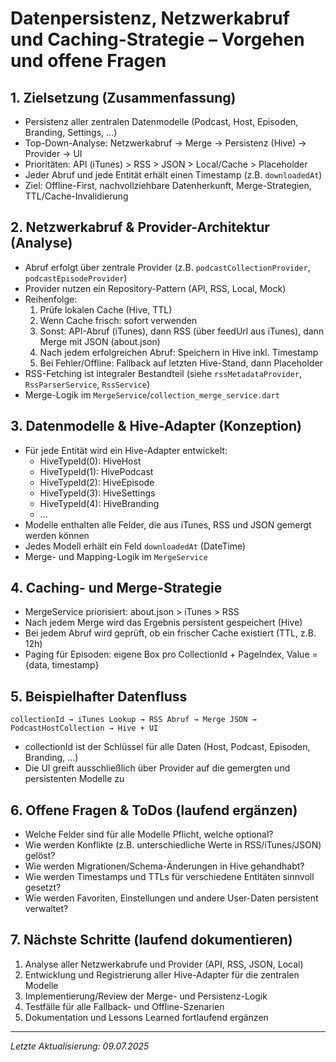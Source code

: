 # Datenpersistenz, Netzwerkabruf und Caching-Strategie – Vorgehen und offene Fragen

## 1. Zielsetzung (Zusammenfassung)
- Persistenz aller zentralen Datenmodelle (Podcast, Host, Episoden, Branding, Settings, ...)
- Top-Down-Analyse: Netzwerkabruf → Merge → Persistenz (Hive) → Provider → UI
- Prioritäten: API (iTunes) > RSS > JSON > Local/Cache > Placeholder
- Jeder Abruf und jede Entität erhält einen Timestamp (z.B. `downloadedAt`)
- Ziel: Offline-First, nachvollziehbare Datenherkunft, Merge-Strategien, TTL/Cache-Invalidierung

## 2. Netzwerkabruf & Provider-Architektur (Analyse)
- Abruf erfolgt über zentrale Provider (z.B. `podcastCollectionProvider`, `podcastEpisodeProvider`)
- Provider nutzen ein Repository-Pattern (API, RSS, Local, Mock)
- Reihenfolge: 
  1. Prüfe lokalen Cache (Hive, TTL)
  2. Wenn Cache frisch: sofort verwenden
  3. Sonst: API-Abruf (iTunes), dann RSS (über feedUrl aus iTunes), dann Merge mit JSON (about.json)
  4. Nach jedem erfolgreichen Abruf: Speichern in Hive inkl. Timestamp
  5. Bei Fehler/Offline: Fallback auf letzten Hive-Stand, dann Placeholder
- RSS-Fetching ist integraler Bestandteil (siehe `rssMetadataProvider`, `RssParserService`, `RssService`)
- Merge-Logik im `MergeService`/`collection_merge_service.dart`

## 3. Datenmodelle & Hive-Adapter (Konzeption)
- Für jede Entität wird ein Hive-Adapter entwickelt:
  - HiveTypeId(0): HiveHost
  - HiveTypeId(1): HivePodcast
  - HiveTypeId(2): HiveEpisode
  - HiveTypeId(3): HiveSettings
  - HiveTypeId(4): HiveBranding
  - ...
- Modelle enthalten alle Felder, die aus iTunes, RSS und JSON gemergt werden können
- Jedes Modell erhält ein Feld `downloadedAt` (DateTime)
- Merge- und Mapping-Logik im `MergeService`

## 4. Caching- und Merge-Strategie
- MergeService priorisiert: about.json > iTunes > RSS
- Nach jedem Merge wird das Ergebnis persistent gespeichert (Hive)
- Bei jedem Abruf wird geprüft, ob ein frischer Cache existiert (TTL, z.B. 12h)
- Paging für Episoden: eigene Box pro CollectionId + PageIndex, Value = {data, timestamp}

## 5. Beispielhafter Datenfluss
```
collectionId → iTunes Lookup → RSS Abruf → Merge JSON → PodcastHostCollection → Hive + UI
```
- collectionId ist der Schlüssel für alle Daten (Host, Podcast, Episoden, Branding, ...)
- Die UI greift ausschließlich über Provider auf die gemergten und persistenten Modelle zu

## 6. Offene Fragen & ToDos (laufend ergänzen)
- Welche Felder sind für alle Modelle Pflicht, welche optional?
- Wie werden Konflikte (z.B. unterschiedliche Werte in RSS/iTunes/JSON) gelöst?
- Wie werden Migrationen/Schema-Änderungen in Hive gehandhabt?
- Wie werden Timestamps und TTLs für verschiedene Entitäten sinnvoll gesetzt?
- Wie werden Favoriten, Einstellungen und andere User-Daten persistent verwaltet?

## 7. Nächste Schritte (laufend dokumentieren)
1. Analyse aller Netzwerkabrufe und Provider (API, RSS, JSON, Local)
2. Entwicklung und Registrierung aller Hive-Adapter für die zentralen Modelle
3. Implementierung/Review der Merge- und Persistenz-Logik
4. Testfälle für alle Fallback- und Offline-Szenarien
5. Dokumentation und Lessons Learned fortlaufend ergänzen

---

*Letzte Aktualisierung: 09.07.2025*
